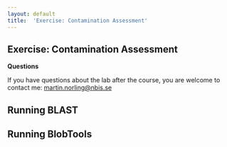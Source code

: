 ```yaml
---
layout: default
title:  'Exercise: Contamination Assessment'
---
```


## Exercise: Contamination Assessment

**Questions**

If you have questions about the lab after the course, you are welcome to contact me: martin.norling@nbis.se

## Running BLAST

## Running BlobTools
